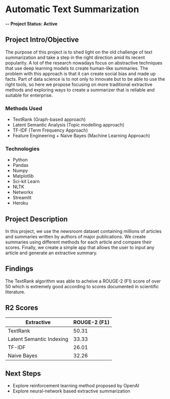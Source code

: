 # Automatic Text Summarization


#### -- Project Status: Active

## Project Intro/Objective

The purpose of this project is to shed light on the old challenge of text summarization and take a step in the right direction amid its recent popularity. A lot of the research nowadays focus on abstractive techniques that use deep learning models to create human-like summaries. The problem with this approach is that it can create social bias and made up facts. Part of data science is to not only to innovate but to be able to use the right tools, so here we propose focusing on more traditional extractive methods and exploring ways to create a summarizer that is reliable and suitable for enterprise. 

### Methods Used
* TextRank (Graph-based approach)
* Latent Semantic Analysis (Topic modelling approach)
* TF-IDF (Term Frequency Approach)
* Feature Engineering + Naive Bayes (Machine Learning Approach)

### Technologies
* Python
* Pandas
* Numpy
* Matplotlib
* Sci-kit Learn
* NLTK
* Networkx
* Streamlit
* Heroku

## Project Description

In this project, we use the newsroom dataset containing millions of articles and summaries written by authors of major publications. We create summaries using different methods for each article and compare their scores. Finally, we create a simple app that allows the user to input any article and generate an extractive summary. 

## Findings

The TextRank algorithm was able to acheive a ROUGE-2 (F1) score of over 50 which is extremely good according to scores documented in scientific literature. 



## R2 Scores
| Extractive                       | ROUGE-2 (F1)   |
|----------------------------------|----------------|
| TextRank                         | 50.31    |
| Latent Semantic Indexing         | 33.33          |
| TF-IDF                           | 26.01          |
| Naive Bayes                      | 32.26          |



## Next Steps

* Explore reinforcement learning method proposed by OpenAI
* Explore neural-network based extractive summarization

